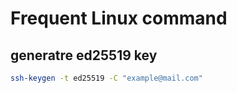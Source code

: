 # Frequent Linux command
## generatre ed25519 key
```bash
ssh-keygen -t ed25519 -C "example@mail.com"
```